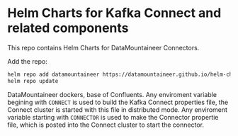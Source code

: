 # Helm Charts for Kafka Connect and related components

This repo contains Helm Charts for DataMountaineer Connectors.

Add the repo:

```bash
helm repo add datamountaineer https://datamountaineer.github.io/helm-charts/
helm repo update
```

DataMountaineer dockers, base of Confluents. Any enviroment variable begining with ``CONNECT`` is used to build
the Kafka Connect properties file, the Connect cluster is started with this file in distributed mode. Any 
enviroment variable starting with ``CONNECTOR`` is used to make the Connector propertie file, which is posted into 
the Connect cluster to start the connector.
